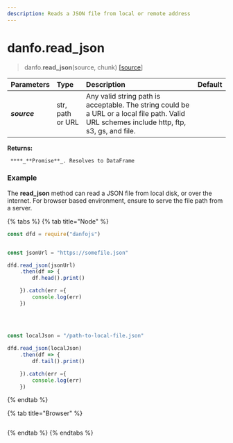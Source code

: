 ```yaml
---
description: Reads a JSON file from local or remote address
---
```


# danfo.read\_json

> danfo.**read\_json**\(source, chunk\) [\[source](https://github.com/opensource9ja/danfojs/blob/3398c2f540c16ac95599a05b6f2db4eff8a258c9/danfojs/src/io/reader.js#L38)\]

| **Parameters** | Type | Description | Default |
| :--- | :--- | :--- | :--- |
| _**source**_ | str, path or URL  | Any valid string path is acceptable. The string could be a URL or a local file path. Valid URL schemes include http, ftp, s3, gs, and file.  |  |

**Returns:**

     ****_**Promise**_. Resolves to DataFrame

### Example

The **read\_json** method can read a JSON file from local disk, or over the internet. For browser based environment, ensure to serve the file path from a server. 

{% tabs %}
{% tab title="Node" %}
```javascript
const dfd = require("danfojs")


const jsonUrl = "https://somefile.json"

dfd.read_json(jsonUrl)
    .then(df => {
        df.head().print()

    }).catch(err ={
        console.log(err)
    })
    
    
    
    
const localJson = "/path-to-local-file.json"

dfd.read_json(localJson)
    .then(df => {
        df.tail().print()

    }).catch(err ={
        console.log(err)
    })
```
{% endtab %}

{% tab title="Browser" %}
```

```
{% endtab %}
{% endtabs %}

